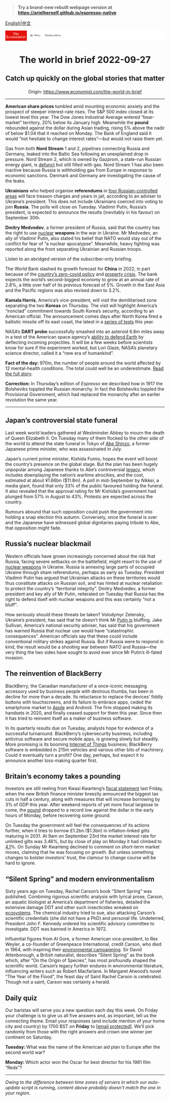 > **Try a brand-new rebuilt webpage version at https://arielherself.github.io/espresso-native**

[English](https://github.com/arielherself/espresso/blob/main/README.md)|[中文](https://github-com.translate.goog/arielherself/espresso/blob/main/README.md?_x_tr_sl=en&_x_tr_tl=zh-CN&_x_tr_hl=zh-CN&_x_tr_pto=wapp)



![The Economist](menubar.png)

# <p align="center">The world in brief 2022-09-27</p>

## <p align="center">Catch up quickly on the global stories that matter</p>

<p align="center">Origin: <a href="https://www.economist.com/the-world-in-brief">https://www.economist.com/the-world-in-brief</a><hr>

<strong>American share prices </strong>tumbled amid mounting economic anxiety and the prospect of steeper interest-rate rises. The S&amp;P 500 index closed at its lowest level this year. The Dow Jones Industrial Average entered “bear-market” territory, 20% below its January high. Meanwhile the <strong>pound</strong> rebounded against the dollar during Asian trading, rising 5% above the nadir of below $1.04 that it reached on Monday. The Bank of England said it would “not hesitate to change interest rates”—but would not raise them yet.

Gas from both <strong>Nord Stream</strong> 1 and 2, pipelines connecting Russia and Germany, leaked into the Baltic Sea following an unexplained drop in pressure. Nord Stream 2, which is owned by Gazprom, a state-run Russian energy giant, is [defunct](https://www.economist.com/europe/2022/02/22/the-west-imposes-swift-sanctions-on-russia-can-they-stop-a-war) but still filled with gas. Nord Stream 1 has also been inactive because Russia is withholding gas from Europe in response to economic sanctions. Denmark and Germany are investigating the cause of the leaks.

<strong>Ukrainians</strong> who helped organise <strong>referendums</strong> in [four Russian-controlled areas](https://www.economist.com/europe/2022/09/23/voting-begins-in-four-sham-referendums-in-ukraine) will face treason charges and years in jail, according to an adviser to Ukraine’s president. This does not include Ukrainians coerced into voting to join <strong>Russia</strong>. The polls will close on Tuesday. Vladimir Putin, Russia’s president, is expected to announce the results (inevitably in his favour) on September 30th.

<strong>Dmitry Medvedev</strong>, a former president of Russia, said that the country has the right to use [nuclear](https://www.economist.com/the-economist-explains/2022/09/14/do-russias-military-setbacks-increase-the-risk-of-nuclear-conflict) <strong>weapons</strong> in the war in Ukraine. Mr Medvedev, an ally of Vladimir Putin, also stated his belief that NATO would stay out of the conflict for fear of “a nuclear apocalypse”. Meanwhile, heavy fighting was reported along the front separating Ukrainian and Russian troops. 

Listen to an abridged version of the subscriber-only briefing.

The World Bank slashed its growth forecast for <strong>China</strong> in 2022, in part because of the [country’s zero-covid policy](https://www.economist.com/china/2022/08/18/chinas-economy-is-beset-by-problems) and [property crisis](https://www.economist.com/leaders/2022/09/15/chinas-property-crisis-hasnt-gone-away-it-is-getting-worse). The bank expects the world’s second-biggest economy to grow at an annual rate of 2.8%, a little over half of its previous forecast of 5%. Growth in the East Asia and the Pacific regions was also revised down to 3.2%.

<strong>Kamala Harris</strong>, America’s vice-president, will visit the demilitarised zone separating the two <strong>Koreas</strong> on Thursday. The visit will highlight America’s “ironclad” commitment towards South Korea’s security, according to an American official. The announcement comes days after North Korea fired a ballistic missile off its east coast, the latest in a [series of tests](https://www.economist.com/asia/2022/04/07/north-korea-is-testing-icbms-again-nuclear-weapons-may-be-next) this year.

NASA’s <strong>DART probe </strong>successfully smashed into an asteroid 6.8m miles away in a test of the American space agency’s [ability to defend Earth](https://www.economist.com/science-and-technology/an-exploration-of-earths-defences-will-launch-next-month/21805517) by deflecting incoming projectiles. It will be a few weeks before scientists know for sure if the experiment worked, but Lori Glaze, NASA’s planetary science director, called it a “new era of humankind”.

<strong>Fact of the day: </strong>970m, the number of people around the world affected by 12 mental-health conditions. The total could well be an underestimate. [Read the full story](https://www.economist.com/leaders/2022/09/21/how-to-keep-the-brain-healthy).

<strong>Correction: </strong>In Thursday’s edition of <em>Espresso</em> we described how in 1917 the Bolsheviks toppled the Russian monarchy. In fact the Bolsheviks toppled the Provisional Government, which had replaced the monarchy after an earlier revolution the same year.

----------

## Japan’s controversial state funeral

Last week world leaders gathered at Westminster Abbey to mourn the death of Queen Elizabeth II. On Tuesday many of them flocked to the other side of the world to attend the state funeral in Tokyo of [Abe Shinzo](https://www.economist.com/asia/2022/09/26/the-fallout-from-abe-shinzos-murder-could-unseat-his-successor), a former Japanese prime minister, who was assassinated in July. 

Japan’s current prime minister, Kishida Fumio, hopes the event will boost the country’s presence on the global stage. But the plan has been hugely unpopular among Japanese thanks to Abe’s controversial [legacy](https://www.economist.com/asia/2022/07/14/abe-shinzo-left-his-mark-on-asia-and-the-world-not-just-japan), which includes downplaying the nation’s wartime atrocities, and the cost, estimated at about ¥1.66bn ($11.8m). A poll in mid-September by <em>Nikkei</em>, a media giant, found that only 33% of the public favoured holding the funeral. It also revealed that the approval rating for Mr Kishida’s government had plunged from 57% in August to 43%. Protests are expected across the country.

Rumours abound that such opposition could push the government into holding a snap election this autumn. Conversely, once the funeral is over and the Japanese have witnessed global dignitaries paying tribute to Abe, that opposition might fade.

## Russia’s nuclear blackmail

Western officials have grown increasingly concerned about the risk that Russia, facing severe setbacks on the battlefield, might resort to the use of [nuclear weapons](https://www.economist.com/the-economist-explains/2022/09/14/do-russias-military-setbacks-increase-the-risk-of-nuclear-conflict) in Ukraine. Russia is annexing large parts of occupied Ukraine through sham referendums, perhaps as early as Tuesday. President Vladimir Putin has argued that Ukrainian attacks on these territories would thus constitute attacks on Russian soil, and has hinted at nuclear retaliation to protect the country’s “territorial integrity”. Dmitry Medvedev, a former president and key ally of Mr Putin, reiterated on Tuesday that Russia has the right to defend itself with nuclear weapons and this was certainly “not a bluff”. 

How seriously should these threats be taken? Volodymyr Zelensky, Ukraine’s president, has said that he doesn’t think Mr [Putin is](https://www.economist.com/leaders/2022/09/21/vladimir-putin-vows-to-send-more-invaders-the-west-should-arm-ukraine-faster) bluffing. Jake Sullivan, America’s national security adviser, has said that his government has warned Russia that nuclear use would have “catastrophic consequences”. American officials say that these could include conventional military strikes against Russia. But if Russia were to respond in kind, the result would be a shooting war between NATO and Russia—the very thing the two sides have sought to avoid ever since Mr Putin’s ill-fated invasion. 

## The reinvention of BlackBerry

BlackBerry, the Canadian manufacturer of a once-iconic messaging accessory used by business people with dextrous thumbs, has been in decline for more than a decade. Its reluctance to replace the devices’ fiddly buttons with touchscreens, and its failure to embrace apps, ceded the smartphone market to [Apple](https://www.economist.com/business/2022/07/31/apple-already-sold-everyone-an-iphone-now-what) and Android. The firm stopped making its handsets in 2020, and finally ceased support for them this year. Since then it has tried to reinvent itself as a maker of business software. 

In its quarterly results due on Tuesday, analysts hope for evidence of a successful turnaround. BlackBerry’s cybersecurity business, including antivirus software and secure mobile apps, is growing slowly but steadily. More promising is its booming [Internet of Things](https://www.economist.com/technology-quarterly/2019/09/12/the-internet-of-things-will-bring-the-internets-business-model-into-the-rest-of-the-world) business; BlackBerry software is embedded in 215m vehicles and various other bits of machinery. Could it eventually turn a profit? One day, perhaps, but expect it to announce another loss-making quarter first.

## Britain’s economy takes a pounding

Investors are still reeling from Kwasi Kwarteng’s [fiscal statement](https://www.economist.com/britain/2022/09/23/britains-chancellor-offers-up-a-reckless-budget-fiscally-and-politically) last Friday, when the new British finance minister breezily announced the biggest tax cuts in half a century, along with measures that will increase borrowing by 3% of GDP this year. After weekend reports of yet more fiscal largesse to come, the [pound](https://www.economist.com/britain/2022/09/26/the-pound-is-plumbing-near-historical-depths-why) dropped to a record low against the dollar in the early hours of Monday, before recovering some ground. 

On Tuesday the government will feel the consequences of its actions further, when it tries to borrow £1.2bn ($1.3bn) in inflation-linked gilts maturing in 2031. At 9am on September 23rd the market interest rate for unlinked gilts was 3.46%, but by close of play on Monday it had climbed to[ 4.1](https://markets.ft.com/data/bonds/tearsheet/charts?s=UK10YG)%. On Sunday Mr Kwarteng declined to comment on short-term market moves, claiming that he was focusing on growth. But unless something changes to bolster investors’ trust, the clamour to change course will be hard to ignore.

## “Silent Spring” and modern environmentalism

Sixty years ago on Tuesday, Rachel Carson’s book “Silent Spring” was published. Combining rigorous scientific analysis with lyrical prose, Carson, an aquatic biologist at America’s department of fisheries, detailed the extensive damage DDT and other such insecticides wreaked on [ecosystems](https://www.economist.com/science-and-technology/2021/06/02/cicadas-insecticides-and-children). The chemical industry tried to sue, also attacking Carson’s scientific credentials (she did not have a PhD) and personal life. Undeterred, President John F. Kennedy ordered his scientific advisory committee to investigate. DDT was banned in America in 1972.

Influential figures from Al Gore, a former American vice-president, to Rex Weyler, a co-founder of Greenpeace International, credit Carson, who died in 1964, with inspiring their [environmental campaigning](https://www.economist.com/graphic-detail/2022/04/16/in-chilly-parts-of-europe-heatwaves-strengthen-environmentalism). Sir David Attenborough, a British naturalist, describes “Silent Spring” as the book which, after “On the Origin of Species”, has most profoundly shaped the scientific world. Carson’s legacy further endures in environmental literature, influencing writers such as Robert Macfarlane. In Margaret Atwood’s novel “The Year of the Flood”, the feast day of Saint Rachel Carson is celebrated. Though not a saint, Carson was certainly a herald.

## Daily quiz

Our baristas will serve you a new question each day this week. On Friday your challenge is to give us all five answers and, as important, tell us the connecting theme. Email your responses (and include mention of your home city and country) by 1700 BST on <strong>Friday</strong> to [<span class="__cf_email__" data-cfemail="cd9cb8a4b788bebdbfa8bebea28da8aea2a3a2a0a4beb9e3aea2a0">[email&#160;protected]</span>](https://mail.google.com/mail/?view=cm&amp;fs=1&amp;tf=1&amp;to=QuizEspresso@economist.com). We’ll pick randomly from those with the right answers and crown one winner per continent on Saturday.

<strong>Tuesday: </strong>What was the name of the American aid plan to Europe after the second world war?

<strong>Monday: </strong>Which actor won the Oscar for best director for his 1981 film “Reds”?

----------

*Owing to the difference between time zones of servers in which our auto-update script is running, content above probably doesn't match the one in your region.*
